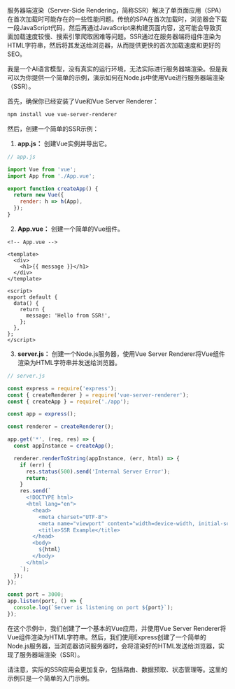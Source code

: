 服务器端渲染（Server-Side Rendering，简称SSR）解决了单页面应用（SPA）在首次加载时可能存在的一些性能问题。传统的SPA在首次加载时，浏览器会下载一段JavaScript代码，然后再通过JavaScript来构建页面内容，这可能会导致页面加载速度较慢、搜索引擎爬取困难等问题。SSR通过在服务器端将组件渲染为HTML字符串，然后将其发送给浏览器，从而提供更快的首次加载速度和更好的SEO。

我是一个AI语言模型，没有真实的运行环境，无法实际进行服务器端渲染。但是我可以为你提供一个简单的示例，演示如何在Node.js中使用Vue进行服务器端渲染（SSR）。

首先，确保你已经安装了Vue和Vue Server Renderer：

```bash
npm install vue vue-server-renderer
```

然后，创建一个简单的SSR示例：

1. **app.js：** 创建Vue实例并导出它。

```javascript
// app.js

import Vue from 'vue';
import App from './App.vue';

export function createApp() {
  return new Vue({
    render: h => h(App),
  });
}
```

2. **App.vue：** 创建一个简单的Vue组件。

```vue
<!-- App.vue -->

<template>
  <div>
    <h1>{{ message }}</h1>
  </div>
</template>

<script>
export default {
  data() {
    return {
      message: 'Hello from SSR!',
    };
  },
};
</script>
```

3. **server.js：** 创建一个Node.js服务器，使用Vue Server Renderer将Vue组件渲染为HTML字符串并发送给浏览器。

```javascript
// server.js

const express = require('express');
const { createRenderer } = require('vue-server-renderer');
const { createApp } = require('./app');

const app = express();

const renderer = createRenderer();

app.get('*', (req, res) => {
  const appInstance = createApp();

  renderer.renderToString(appInstance, (err, html) => {
    if (err) {
      res.status(500).send('Internal Server Error');
      return;
    }
    res.send(`
      <!DOCTYPE html>
      <html lang="en">
        <head>
          <meta charset="UTF-8">
          <meta name="viewport" content="width=device-width, initial-scale=1.0">
          <title>SSR Example</title>
        </head>
        <body>
          ${html}
        </body>
      </html>
    `);
  });
});

const port = 3000;
app.listen(port, () => {
  console.log(`Server is listening on port ${port}`);
});
```

在这个示例中，我们创建了一个基本的Vue应用，并使用Vue Server Renderer将Vue组件渲染为HTML字符串。然后，我们使用Express创建了一个简单的Node.js服务器，当浏览器访问服务器时，会将渲染好的HTML发送给浏览器，实现了服务器端渲染（SSR）。

请注意，实际的SSR应用会更加复杂，包括路由、数据预取、状态管理等。这里的示例只是一个简单的入门示例。